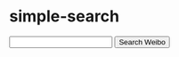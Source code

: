 # simple-search


<script src="../js/sidebar-list.js"></script>

<input id="searchInput" type="text"> <button onclick="startSearch()">Search Weibo</button>

<script>
    function startSearch(){
       var searchEngine=new Array();
       searchEngine[0]="https://s.weibo.com/weibo?q=";
       searchEngine[1]="https://www.google.com/search?q=";
       searchEngine[2]="https://bing.com/search?q=";
       var defaultSearchEngine=searchEngine[0];
       var searchValue = document.getElementById("searchInput").value;
       window.open(defaultSearchEngine+searchValue);
    }
</script>


